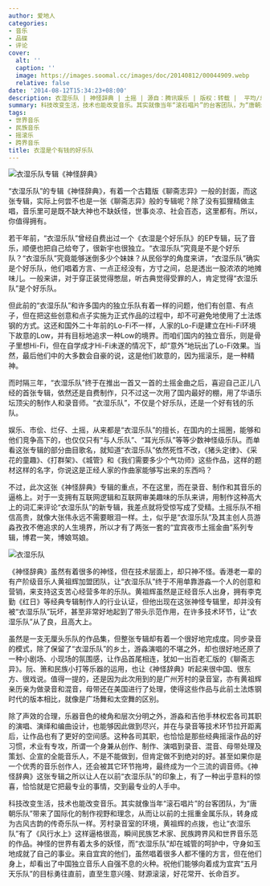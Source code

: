 ```yaml
---
author: 爱地人
categories:
- 音乐
- 品碟
- 评论
cover:
  alt: ''
  caption: ''
  image: https://images.soomal.cc/images/doc/20140812/00044909.webp
  relative: false
date: '2014-08-12T15:34:23+08:00'
description: 衣湿乐队 | 神怪辞典 | 土摇 | 源自：腾讯娱乐 | 版权：转载 |  平均/总评分：10.00/10
summary: 科技改变生活，技术也能改变音乐。其实就像当年“滚石唱片”的台客团队，为“唐朝乐队”带来了国际化的制作视野和理念，从而让以前的土摇重金属乐队，转身成为古风古韵的传奇乐队一样。芳村录音室的环境，黄祖辉的点拨，也让“衣湿乐队”有了《风行水上》这样逼格很高，瞬间民族艺术家、民族跨界风和世界音乐范的作品……
tags:
- 世界音乐
- 民族音乐
- 摇滚乐
- 跨界音乐
title: 衣湿是个有钱的好乐队
---
```


![衣湿乐队专辑《神怪辞典》](https://images.soomal.cc/images/doc/20140812/00044909_01.webp)





“衣湿乐队”的专辑《神怪辞典》，有着一个古籍版《聊斋志异》一般的封面，而这张专辑，实际上何尝不也是一张《聊斋志异》般的专辑呢？除了没有狐狸精做主唱，音乐里可是既不缺大神也不缺妖怪，世事炎凉、社会百态，这里都有。所以，你值得拥有。

若干年前，“衣湿乐队”曾经自费出过一个《衣湿是个好乐队》的EP专辑，玩了音乐，顺便也把自己给夸了，很新宇也很独立。“衣湿乐队”究竟是不是个好乐队？“衣湿乐队”究竟能够迷倒多少个妹妹？从民俗学的角度来讲，“衣湿乐队”确实是个好乐队，他们唱着方言、一点正经没有，方寸之间，总是透出一股浓浓的地摊味儿。一般来讲，对于穿正装觉得憋屈，听古典觉得受罪的人，肯定觉得“衣湿乐队”是个好乐队。

但此前的“衣湿乐队”和许多国内的独立乐队有着一样的问题，他们有创意、有点子，但在把这些创意和点子实施为正式作品的过程中，却不可避免地使用了土法炼钢的方式。这还和国外二十年前的Lo-Fi不一样，人家的Lo-Fi是建立在Hi-Fi环境下故意的Low，并有目标地追求一种Low的境界。而咱们国内的独立音乐，则是骨子里想Hi-Fi，但在自学成才Hi-Fi未遂的情况下，却“意外”地玩出了Lo-Fi效果。当然，最后他们中的大多数会自豪的说，这是他们故意的，因为摇滚乐，是一种精神。

而时隔三年，“衣湿乐队”终于在推出一首又一首的土摇金曲之后，喜迎自己正儿八经的首张专辑，依然还是自费制作，只不过这一次用了国内最好的棚，用了华语乐坛顶尖的制作人和录音师。“衣湿乐队”，不仅是个好乐队，还是一个好有钱的乐队。

娱乐、市侩、烂仔、土摇，从来都是“衣湿乐队”的擅长，在国内的土摇圈，能够和他们竞争高下的，也仅仅只有“与人乐队”、“耳光乐队”等等少数神怪级乐队。而单看这张专辑的部分曲目歌名，就知道“衣湿乐队”依然死性不改，《猪头定律》、《采花的童趣》、《打群架》、《城管》和《我们需要多少个气功师》这些作品，这样的题材这样的名字，你说这是正经人家的作曲家能够写出来的东西吗？

不过，此次这张《神怪辞典》专辑的重点，不在这里，而在录音、制作和其音乐的逼格上。对于一支拥有互联网逻辑和互联网审美趣味的乐队来讲，用制作这种高大上的词汇来评论“衣湿乐队”的新专辑，我差点就将受惊写成了受精。土摇乐队不相信高贵，就像大张伟永远不需要眼泪一样。土，似乎是“衣湿乐队”及其主创人员游淼孜孜不倦追求的人生境界，所以才有了两张一套的“宜宾夜市土摇金曲”系列专辑，博君一笑，博娘骂娘。

![衣湿乐队](https://images.soomal.cc/images/doc/20140812/00044910.webp)





《神怪辞典》虽然有着很多的神怪，但在技术层面上，却只神不怪。香港老一辈的有产阶级音乐人黄祖辉加盟团队，让“衣湿乐队”终于不用单靠游淼一个人的创意和营销，来支持这支苦心经营多年的乐队。黄祖辉虽然是正经音乐人出身，拥有李克勤《红日》等经典专辑制作人的行业认证，但他出现在这张神怪专辑里，却并没有被“衣湿乐队”玩坏，甚至非常好地起到了带头示范作用，在许多技术环节，让“衣湿乐队”从了良，且高大上。

虽然是一支无厘头乐队的作品集，但整张专辑却有着一个很好地完成度。同步录音的模式，除了保留了“衣湿乐队”的乡土，游淼演唱的不堪之外，却也很好地还原了一种小剧场、小现场的氛围感，让作品首尾相连，犹如一出百老汇版的《聊斋志异》。阮、箫和民族小打等乐器的运用，也让《神怪辞典》听起来很中国、很东方、很戏说。值得一提的，还是因为此次用到的是广州芳村的录音室，亦有黄祖辉亲历亲为做录音和混音，母带还在美国进行了处理，使得这些作品与此前土法炼钢时代的版本相比，就像是广场舞和太空舞的区别。

除了声效的合理，乐器音色的棱角和层次分明之外，游淼和吉他手林权宏各司其职的演唱、演绎和编曲设计，也能够因此做到尽兴，并在与录音等技术环节拉开距离后，让作品也有了更好的空间感。这种各司其职，也恰恰是那些经典摇滚作品的好习惯，术业有专攻，所谓一个身兼从创作、制作、演唱到录音、混音、母带处理及策划、企宣的全能音乐人，不是不能做到，但肯定做不到绝对的好。甚至如果你是一个优秀的音乐创作人，还会被其它环节拖垮，最终成为一个三流的调音师。《神怪辞典》这张专辑之所以让人在以前“衣湿乐队”的印象上，有了一种出乎意料的惊喜，恰恰就是它把最专业的事情，交到最专业的人手中。

科技改变生活，技术也能改变音乐。其实就像当年“滚石唱片”的台客团队，为“唐朝乐队”带来了国际化的制作视野和理念，从而让以前的土摇重金属乐队，转身成为古风古韵的传奇乐队一样。芳村录音室的环境，黄祖辉的点拨，也让“衣湿乐队”有了《风行水上》这样逼格很高，瞬间民族艺术家、民族跨界风和世界音乐范的作品。神怪的世界有着太多的妖怪，而“衣湿乐队”却在城管的呵护中，守身如玉地成就了自己的事业。来自宜宾的他们，虽然唱着很多人都不懂的方言，但在他们身上，却看出了中国独立音乐人自强不息的火种。祝他们能够向着成为宜宾“五月天乐队”的目标勇往直前，直至生意兴隆、财源滚滚，好花常开、长命百岁。